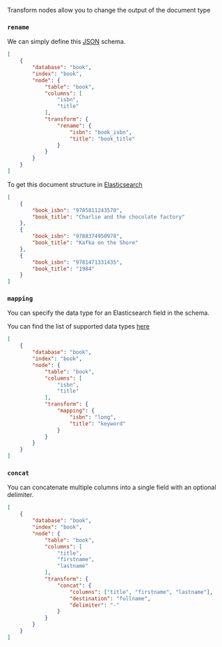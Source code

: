 Transform nodes allow you to change the output of the document type

### `rename`

We can simply define this [JSON](https://jsonapi.org) schema.

```JSON
[
    {
        "database": "book",
        "index": "book",
        "node": {
            "table": "book",
            "columns": [
                "isbn",
                "title"
            ],
            "transform": {
                "rename": {
                    "isbn": "book_isbn",
                    "title": "book_title"
                }
            }
        }
    }
]
```

To get this document structure in [Elasticsearch](https://www.elastic.co/products/elastic-stack)

```JSON
[
    {
        "book_isbn": "9785811243570",
        "book_title": "Charlie and the chocolate factory"
    },
    {
        "book_isbn": "9788374950978",
        "book_title": "Kafka on the Shore"
    },
    {
        "book_isbn": "9781471331435",
        "book_title": "1984"
    }
]
```

### `mapping`

You can specify the data type for an Elasticsearch field in the schema.

You can find the list of supported data types [here](https://www.elastic.co/guide/en/elasticsearch/reference/current/sql-data-types.html)

```JSON
[
    {
        "database": "book",
        "index": "book",
        "node": {
            "table": "book",
            "columns": [
                "isbn",
                "title"
            ],
            "transform": {
                "mapping": {
                    "isbn": "long",
                    "title": "keyword"
                }
            }
        }
    }
]
```

### `concat`

You can concatenate multiple columns into a single field with an optional delimiter.

```JSON
[
    {
        "database": "book",
        "index": "book",
        "node": {
            "table": "book",
            "columns": [
                "title",
                "firstname",
                "lastname"
            ],
            "transform": {
                "concat": {
                    "columns": ["title", "firstname", "lastname"],
                    "destination": "fullname",
                    "delimiter": "-"
                }
            }
        }
    }
]
```
